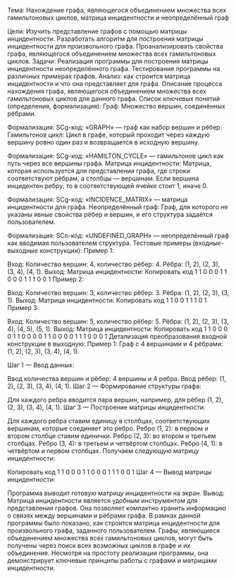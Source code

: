 Тема:
Нахождение графа, являющегося объединением множества всех гамильтоновых циклов, матрица инцидентности и неопределённый граф

Цели:
Изучить представление графов с помощью матрицы инцидентности.
Разработать алгоритм для построения матрицы инцидентности для произвольного графа.
Проанализировать свойства графа, являющегося объединением множества всех гамильтоновых циклов.
Задачи:
Реализация программы для построения матрицы инцидентности неопределённого графа.
Тестирование программы на различных примерах графов.
Анализ: как строится матрица инцидентности и что она представляет для графа.
Описание процесса нахождения графа, являющегося объединением множества всех гамильтоновых циклов для данного графа.
Список ключевых понятий (определения, формализация):
Граф: Множество вершин, соединённых рёбрами.

Формализация: SCg-код: «GRAPH» — граф как набор вершин и рёбер.
Гамильтонов цикл: Цикл в графе, который проходит через каждую вершину ровно один раз и возвращается в исходную вершину.

Формализация: SCg-код: «HAMILTON_CYCLE» — гамильтонов цикл как путь через все вершины графа.
Матрица инцидентности: Матрица, которая используется для представления графа, где строки соответствуют рёбрам, а столбцы — вершинам. Если вершина инцидентен ребру, то в соответствующей ячейке стоит 1, иначе 0.

Формализация: SCg-код: «INCIDENCE_MATRIX» — матрица инцидентности для графа.
Неопределённый граф: Граф, для которого не указаны явные свойства рёбер и вершин, и его структура задаётся пользователем.

Формализация: SCn-код: «UNDEFINED_GRAPH» — неопределённый граф как вводимая пользователем структура.
Тестовые примеры (входные-выходные конструкции):
Пример 1:

Вход: Количество вершин: 4, количество рёбер: 4. Рёбра: (1, 2), (2, 3), (3, 4), (4, 1).
Выход: Матрица инцидентности:
Копировать код
1 1 0 0
0 1 1 0
0 0 1 1
1 0 0 1
Пример 2:

Вход: Количество вершин: 3, количество рёбер: 3. Рёбра: (1, 2), (2, 3), (3, 1).
Выход: Матрица инцидентности:
Копировать код
1 1 0
0 1 1
1 0 1
Пример 3:

Вход: Количество вершин: 5, количество рёбер: 5. Рёбра: (1, 2), (2, 3), (3, 4), (4, 5), (5, 1).
Выход: Матрица инцидентности:
Копировать код
1 1 0 0 0
0 1 1 0 0
0 0 1 1 0
0 0 0 1 1
1 0 0 0 1
Детализация преобразования входной конструкции в выходную:
Пример 1: Граф с 4 вершинами и 4 рёбрами: (1, 2), (2, 3), (3, 4), (4, 1).

Шаг 1 — Ввод данных:

Ввод количества вершин и рёбер: 4 вершины и 4 ребра.
Ввод рёбер: (1, 2), (2, 3), (3, 4), (4, 1).
Шаг 2 — Формирование структуры графа:

Для каждого ребра вводится пара вершин, например, для рёбер (1, 2), (2, 3), (3, 4), (4, 1).
Шаг 3 — Построение матрицы инцидентности:

Для каждого ребра ставим единицу в столбцах, соответствующих вершинам, которые соединяет это ребро.
Ребро (1, 2): в первом и втором столбце ставим единички.
Ребро (2, 3): во втором и третьем столбцах.
Ребро (3, 4): в третьем и четвёртом столбцах.
Ребро (4, 1): в четвёртом и первом столбцах.
Получаем следующую матрицу инцидентности:

Копировать код
1 1 0 0
0 1 1 0
0 0 1 1
1 0 0 1
Шаг 4 — Вывод матрицы инцидентности:

Программа выводит готовую матрицу инцидентности на экран.
Вывод:
Матрица инцидентности является удобным инструментом для представления графов. Она позволяет компактно хранить информацию о связях между вершинами и рёбрами графа. В рамках данной программы было показано, как строится матрица инцидентности для произвольного графа, заданного пользователем. Графы, являющиеся объединением множества всех гамильтоновых циклов, могут быть получены через поиск всех возможных циклов в графе и их объединение. Несмотря на простоту реализации программы, она демонстрирует ключевые принципы работы с графами и матрицами инцидентности.








